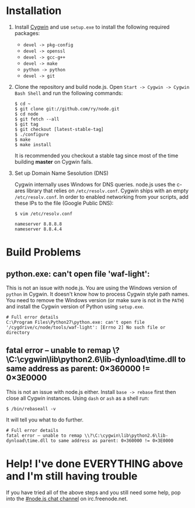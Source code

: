 Installation
====

1. Install [Cygwin](http://www.cygwin.com/) and use `setup.exe` to install the following required packages: 

   * `devel -> pkg-config`
   * `devel -> openssl`
   * `devel -> gcc-g++`
   * `devel -> make`
   * `python -> python`
   * `devel -> git`
 
2. Clone the repository and build node.js. Open `Start -> Cygwin -> Cygwin Bash Shell` and run the following commands:

       $ cd ~
       $ git clone git://github.com/ry/node.git
       $ cd node
       $ git fetch --all
       $ git tag
       $ git checkout [latest-stable-tag]
       $ ./configure
       $ make
       $ make install

   It is recommended you checkout a stable tag since most of the time building **master** on Cygwin fails.

3. Set up Domain Name Sesolution (DNS)

    Cygwin internally uses Windows for DNS queries. node.js uses the c-ares library that relies on `/etc/resolv.conf`. Cygwin ships with an empty `/etc/resolv.conf`. In order to enabled networking from your scripts, add these IPs to the file (Google Public DNS):

       $ vim /etc/resolv.conf

       nameserver 8.8.8.8
       nameserver 8.8.4.4

Build Problems
====

python.exe: can't open file 'waf-light':
----

This is not an issue with node.js. You are using the Windows version of `python` in Cygwin. It doesn't know how to process Cygwin style path names. You need to remove the Windows version (or make sure is not in the `PATH`) and install the Cygwin version of Python using `setup.exe`.

    # Full error details
    C:\Program Files\Python27\python.exe: can't open file '/cygdrive/c/node/tools/waf-light': [Errno 2] No such file or directory

fatal error – unable to remap \\?\C:\cygwin\lib\python2.6\lib-dynload\time.dll to same address as parent: 0×360000 != 0×3E0000
----

This is not an issue with node.js either. Install `base -> rebase` first then close all Cygwin instances. Using `dash` or `ash` as a shell run:

    $ /bin/rebaseall -v

It will tell you what to do further.

    # Full error details
    fatal error – unable to remap \\?\C:\cygwin\lib\python2.6\lib-dynload\time.dll to same address as parent: 0×360000 != 0×3E0000

Help! I've done EVERYTHING above and I'm still having trouble
====

If you have tried all of the above steps and you still need some help, pop into the [#node.js chat channel](http://webchat.freenode.net?channels=node.js) on irc.freenode.net.
